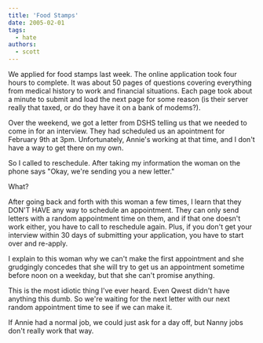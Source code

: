 ```yaml
---
title: 'Food Stamps'
date: 2005-02-01
tags:
  - hate
authors:
  - scott
---
```


We applied for food stamps last week. The online application took four hours to complete. It was about 50 pages of questions covering everything from medical history to work and financial situations. Each page took about a minute to submit and load the next page for some reason (is their server really that taxed, or do they have it on a bank of modems?).

Over the weekend, we got a letter from DSHS telling us that we needed to come in for an interview. They had scheduled us an apointment for February 9th at 3pm. Unfortunately, Annie's working at that time, and I don't have a way to get there on my own.

So I called to reschedule. After taking my information the woman on the phone says "Okay, we're sending you a new letter."

What?

After going back and forth with this woman a few times, I learn that they DON'T HAVE any way to schedule an appointment. They can only send letters with a random appointment time on them, and if that one doesn't work either, you have to call to reschedule again. Plus, if you don't get your interview within 30 days of submitting your application, you have to start over and re-apply.

I explain to this woman why we can't make the first appointment and she grudgingly concedes that she will try to get us an appointment sometime before noon on a weekday, but that she can't promise anything.

This is the most idiotic thing I've ever heard. Even Qwest didn't have anything this dumb. So we're waiting for the next letter with our next random appointment time to see if we can make it.

If Annie had a normal job, we could just ask for a day off, but Nanny jobs don't really work that way.
